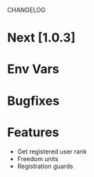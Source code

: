 
CHANGELOG

# Next [1.0.3]

# Env Vars

# Bugfixes

# Features
- Get registered user rank
- Freedom units
- Registration guards
